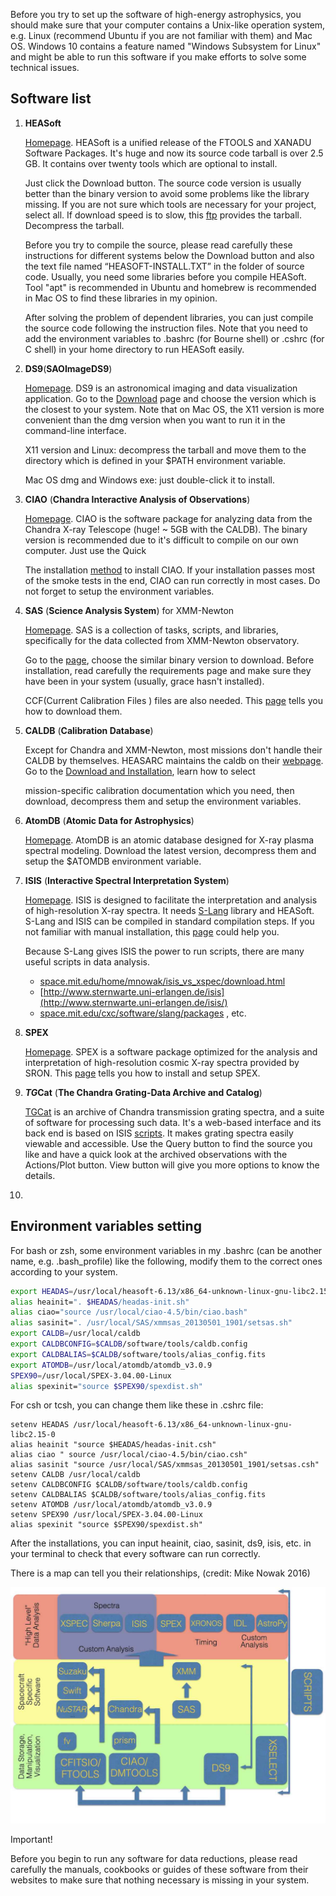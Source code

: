Before you try to set up the software of high-energy astrophysics, you should make sure that your computer contains a Unix-like operation system, e.g. Linux (recommend Ubuntu if you are not familiar with them) and Mac OS. Windows 10 contains a feature named "Windows Subsystem for Linux" and might be able to run this software if you make efforts to solve some technical issues.

## Software list

1. **HEASoft**

   [Homepage](https://heasarc.gsfc.nasa.gov/docs/software/lheasoft/). HEASoft is a unified release of the FTOOLS and XANADU Software Packages. It's huge and now its source code tarball is over 2.5 GB. It contains over twenty tools which are optional to install.

   Just click the Download button. The source code version is usually better than the binary version to avoid some problems like the library missing. If you are not sure which tools are necessary for your project, select all. If download speed is to slow, this [ftp](https://heasarc.gsfc.nasa.gov/FTP/software/lheasoft/release/) provides the tarball. Decompress the tarball.

   Before you try to compile the source, please read carefully these instructions for different systems below the Download button and also the text file named “HEASOFT-INSTALL.TXT” in the folder of source code. Usually, you need some libraries before you compile HEASoft. Tool "apt" is recommended in Ubuntu and homebrew is recommended in Mac OS to find these libraries in my opinion.

   After solving the problem of dependent libraries, you can just compile the source code following the instruction files. Note that you need to add the environment variables to .bashrc (for Bourne shell) or .cshrc (for C shell) in your home directory to run HEASoft easily.

2. **DS9**(**SAOImageDS9**)

   [Homepage](http://ds9.si.edu/site/Home.html). DS9 is an astronomical imaging and data visualization application. Go to the [Download](http://ds9.si.edu/site/Download.html) page and choose the version which is the closest to your system. Note that on Mac OS, the X11 version is more convenient than the dmg version when you want to run it in the command-line interface.

   X11 version and Linux: decompress the tarball and move them to the directory which is defined in your $PATH environment variable.

   Mac OS dmg and Windows exe: just double-click it to install.

3. **CIAO** (**Chandra Interactive Analysis of Observations**)

   [Homepage](http://cxc.harvard.edu/ciao/). CIAO is the software package for analyzing data from the Chandra X-ray Telescope (huge! ~ 5GB with the CALDB). The binary version is recommended due to it's difficult to compile on our own computer. Just use the Quick

   The installation [method](http://cxc.harvard.edu/ciao/download/) to install CIAO. If your installation passes most of the smoke tests in the end, CIAO can run correctly in most cases. Do not forget to setup the environment variables.

4. **SAS** (**Science Analysis System**) for XMM-Newton

   [Homepage](https://www.cosmos.esa.int/web/xmm-newton/what-is-sas). SAS is a collection of tasks, scripts, and libraries, specifically for the data collected from XMM-Newton observatory.

   Go to the [page](https://www.cosmos.esa.int/web/xmm-newton/download-and-install-sas), choose the similar binary version to download. Before installation, read carefully the requirements page and make sure they have been in your system (usually, grace hasn't installed).

   CCF(Current Calibration Files ) files are also needed. This [page](https://www.cosmos.esa.int/web/xmm-newton/current-calibration-files) tells you how to download them.

5. **CALDB** (**Calibration Database**)

   Except for Chandra and XMM-Newton, most missions don't handle their CALDB by themselves. HEASARC maintains the caldb on their [webpage](https://heasarc.gsfc.nasa.gov/docs/heasarc/caldb/caldb_intro.html). Go to the [Download and Installation](http://heasarc.gsfc.nasa.gov/docs/heasarc/caldb/install.html), learn how to select

   mission-specific calibration documentation which you need, then download, decompress them and setup the environment variables.

6. **AtomDB** (**Atomic Data for Astrophysics**)

   [Homepage](http://www.atomdb.org/). AtomDB is an atomic database designed for X-ray plasma spectral modeling. Download the latest version, decompress them and setup the $ATOMDB environment variable.

7. **ISIS** (**Interactive Spectral Interpretation System**)

   [Homepage](https://space.mit.edu/cxc/isis/). ISIS is designed to facilitate the interpretation and analysis of high-resolution X-ray spectra. It needs [S-Lang](http://www.jedsoft.org/slang/) library and HEASoft. S-Lang and ISIS can be compiled in standard compilation steps. If you not familiar with manual installation, this [page](https://space.mit.edu/cxc/isis/install.html) could help you.

   Because S-Lang gives ISIS the power to run scripts, there are many useful scripts in data analysis.

   - [space.mit.edu/home/mnowak/isis_vs_xspec/download.html](https://space.mit.edu/home/mnowak/isis_vs_xspec/download.html)
   - [http://www.sternwarte.uni-erlangen.de/isis](http://www.sternwarte.uni-erlangen.de/isis/)
   - [space.mit.edu/cxc/software/slang/packages](https://space.mit.edu/cxc/software/slang/packages/) , etc.

8. **SPEX**

   [Homepage](https://www.sron.nl/astrophysics-spex). SPEX is a software package optimized for the analysis and interpretation of high-resolution cosmic X-ray spectra provided by SRON. This [page](https://www.sron.nl/astrophysics-spex/download/linux-and-mac) tells you how to install and setup SPEX.

9. ***TG*Cat** (**The Chandra Grating-Data Archive and Catalog**) 

   [TGCat](http://tgcat.mit.edu/) is an archive of Chandra transmission grating spectra, and a suite of software for processing such data. It's a web-based interface and its back end is based on ISIS [scripts](https://space.mit.edu/cxc/analysis/tgcat/index.html). It makes grating spectra easily viewable and accessible. Use the Query button to find the source you like and have a quick look at the archived observations with the Actions/Plot button. View button will give you more options to know the details.

10. 

## Environment variables setting

For bash or zsh, some environment variables in my .bashrc (can be another name, e.g. .bash_profile) like the following, modify them to the correct ones according to your system.

```bash
export HEADAS=/usr/local/heasoft-6.13/x86_64-unknown-linux-gnu-libc2.15-0
alias heainit=". $HEADAS/headas-init.sh"
alias ciao="source /usr/local/ciao-4.5/bin/ciao.bash"
alias sasinit=". /usr/local/SAS/xmmsas_20130501_1901/setsas.sh"
export CALDB=/usr/local/caldb
export CALDBCONFIG=$CALDB/software/tools/caldb.config
export CALDBALIAS=$CALDB/software/tools/alias_config.fits
export ATOMDB=/usr/local/atomdb/atomdb_v3.0.9
SPEX90=/usr/local/SPEX-3.04.00-Linux
alias spexinit="source $SPEX90/spexdist.sh"
```

For csh or tcsh, you can change them like these in .cshrc file:

```shell
setenv HEADAS /usr/local/heasoft-6.13/x86_64-unknown-linux-gnu-libc2.15-0
alias heainit "source $HEADAS/headas-init.csh"
alias ciao " source /usr/local/ciao-4.5/bin/ciao.csh"
alias sasinit "source /usr/local/SAS/xmmsas_20130501_1901/setsas.csh"
setenv CALDB /usr/local/caldb
setenv CALDBCONFIG $CALDB/software/tools/caldb.config
setenv CALDBALIAS $CALDB/software/tools/alias_config.fits
setenv ATOMDB /usr/local/atomdb/atomdb_v3.0.9
setenv SPEX90 /usr/local/SPEX-3.04.00-Linux
alias spexinit "source $SPEX90/spexdist.sh"
```

After the installations,  you can input heainit, ciao, sasinit, ds9, isis, etc. in your terminal to check that every software can run correctly.



There is a map can tell you their relationships, (credit: Mike Nowak 2016)

![Madrid_HiRes_2016_Intro_to_ISIS](media/Madrid_HiRes_2016_Intro_to_ISIS.jpg)

Important!

Before you begin to run any software for data reductions, please read carefully the manuals, cookbooks or guides of these software from their websites to make sure that nothing necessary is missing in your system.

